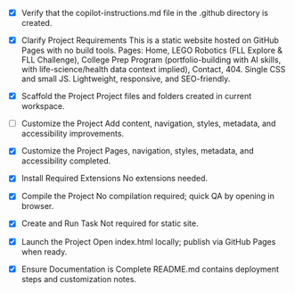 - [x] Verify that the copilot-instructions.md file in the .github directory is created.

- [x] Clarify Project Requirements
	This is a static website hosted on GitHub Pages with no build tools. Pages: Home, LEGO Robotics (FLL Explore & FLL Challenge), College Prep Program (portfolio-building with AI skills, with life-science/health data context implied), Contact, 404. Single CSS and small JS. Lightweight, responsive, and SEO-friendly.

- [x] Scaffold the Project
	Project files and folders created in current workspace.

- [ ] Customize the Project
	Add content, navigation, styles, metadata, and accessibility improvements.

- [x] Customize the Project
	Pages, navigation, styles, metadata, and accessibility completed.

- [x] Install Required Extensions
	No extensions needed.

- [x] Compile the Project
	No compilation required; quick QA by opening in browser.

- [x] Create and Run Task
	Not required for static site.

- [x] Launch the Project
	Open index.html locally; publish via GitHub Pages when ready.

- [x] Ensure Documentation is Complete
	README.md contains deployment steps and customization notes.
